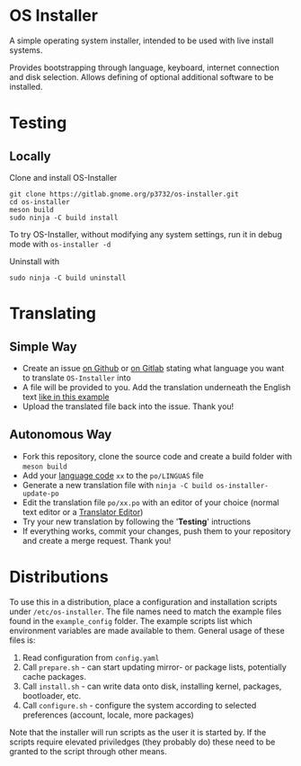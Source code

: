 # OS Installer
A simple operating system installer, intended to be used with live install systems.

Provides bootstrapping through language, keyboard, internet connection and disk selection.
Allows defining of optional additional software to be installed.

# Testing

## Locally 
Clone and install OS-Installer
```
git clone https://gitlab.gnome.org/p3732/os-installer.git
cd os-installer
meson build
sudo ninja -C build install
```

To try OS-Installer, without modifying any system settings, run it in debug mode with
`os-installer -d`

Uninstall with
```
sudo ninja -C build uninstall
```

# Translating
## Simple Way
* Create an issue [on Github](https://github.com/p3732/os-installer/issues/new) or [on Gitlab](https://gitlab.gnome.org/p3732/os-installer/-/issues/new) stating what language you want to translate `OS-Installer` into
* A file will be provided to you. Add the translation underneath the English text [like in this example](https://gitlab.gnome.org/p3732/os-installer/-/blob/master/po/de.po)
* Upload the translated file back into the issue. Thank you!

## Autonomous Way
* Fork this repository, clone the source code and create a build folder with `meson build`
* Add your [language code](https://en.wikipedia.org/wiki/List_of_ISO_639-1_codes) `xx` to the `po/LINGUAS` file
* Generate a new translation file with `ninja -C build os-installer-update-po`
* Edit the translation file `po/xx.po` with an editor of your choice (normal text editor or a [Translator Editor](https://gitlab.gnome.org/GNOME/gtranslator/))
* Try your new translation by following the '__Testing__' intructions
* If everything works, commit your changes, push them to your repository and create a merge request. Thank you!

# Distributions
To use this in a distribution, place a configuration and installation scripts under `/etc/os-installer`.
The file names need to match the example files found in the `example_config` folder.
The example scripts list which environment variables are made available to them.
General usage of these files is:
1) Read configuration from `config.yaml`
1) Call `prepare.sh` - can start updating mirror- or package lists, potentially cache packages.
1) Call `install.sh` - can write data onto disk, installing kernel, packages, bootloader, etc.
1) Call `configure.sh` - configure the system according to selected preferences (account, locale, more packages)

Note that the installer will run scripts as the user it is started by.
If the scripts require elevated priviledges (they probably do)
these need to be granted to the script through other means.

